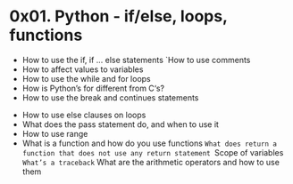 # 0x01. Python - if/else, loops, functions

* How to use the if, if ... else statements
`How to use comments
* How to affect values to variables
* How to use the while and for loops
* How is Python’s for different from C‘s?
* How to use the break and continues statements
- How to use else clauses on loops
- What does the pass statement do, and when to use it
- How to use range
- What is a function and how do you use functions
`What does return a function that does not use any return statement
`Scope of variables
` What’s a traceback
` What are the arithmetic operators and how to use them 
